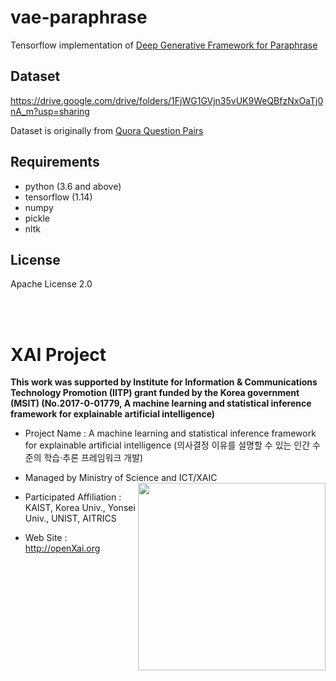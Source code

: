 # vae-paraphrase
Tensorflow implementation of [Deep Generative Framework for Paraphrase](https://arxiv.org/abs/1709.05074)


## Dataset
https://drive.google.com/drive/folders/1FjWG1GVjn35vUK9WeQBfzNxOaTj0nA_m?usp=sharing

Dataset is originally from [Quora Question Pairs](https://www.kaggle.com/c/quora-question-pairs)


## Requirements 
+ python (3.6 and above)
+ tensorflow (1.14)
+ numpy
+ pickle
+ nltk

## License
Apache License 2.0

<br /> 
<br />

# XAI Project 

**This work was supported by Institute for Information & Communications Technology Promotion (IITP) grant funded by the Korea government (MSIT) (No.2017-0-01779, A machine learning and statistical inference framework for explainable artificial intelligence)**

+ Project Name : A machine learning and statistical inference framework for explainable artificial intelligence (의사결정 이유를 설명할 수 있는 인간 수준의 학습·추론 프레임워크 개발)

+ Managed by Ministry of Science and ICT/XAIC <img align="right" src="http://xai.unist.ac.kr/static/img/logos/XAIC_logo.png" width=300px>

+ Participated Affiliation : KAIST, Korea Univ., Yonsei Univ., UNIST, AITRICS  

+ Web Site : <http://openXai.org>
